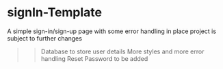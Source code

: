 # signIn-Template
A simple sign-in/sign-up page
with some error handling in place
project is subject to further changes
>>Database to store user details
>>More styles and more error handling
>>Reset Password to be added
